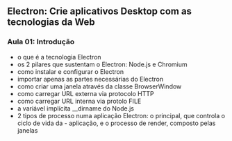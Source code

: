 ## Electron: Crie aplicativos Desktop com as tecnologias da Web

### Aula 01: Introdução

- o que é a tecnologia Electron
- os 2 pilares que sustentam o Electron: Node.js e Chromium
- como instalar e configurar o Electron
- importar apenas as partes necessárias do Electron
- como criar uma janela através da classe BrowserWindow
- como carregar URL externa via protocolo HTTP
- como carregar URL interna via protolo FILE
- a variável implícita __dirname do Node.js
- 2 tipos de processo numa aplicação Electron: o principal, que controla o ciclo de vida da - aplicação, e o processo de render, composto pelas janelas